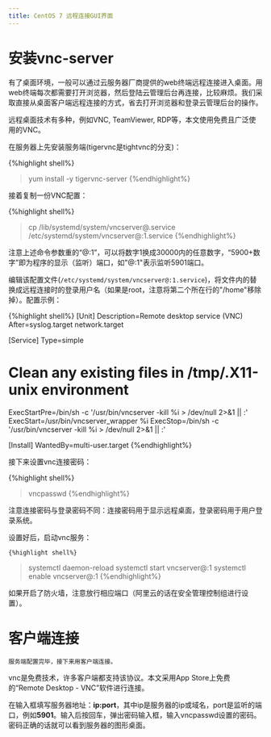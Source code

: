 ```yaml
---
title: CentOS 7 远程连接GUI界面
---
```


# 安装vnc-server
有了桌面环境，一般可以通过云服务器厂商提供的web终端远程连接进入桌面。用web终端每次都需要打开浏览器，然后登陆云管理后台再连接，比较麻烦。我们采取直接从桌面客户端远程连接的方式，省去打开浏览器和登录云管理后台的操作。

远程桌面技术有多种，例如VNC, TeamViewer, RDP等，本文使用免费且广泛使用的VNC。

在服务器上先安装服务端(tigervnc是tightvnc的分支)：

{%highlight shell%}
> yum install -y tigervnc-server
{%endhighlight%}

接着复制一份VNC配置：

{%highlight shell%}
> cp /lib/systemd/system/vncserver@.service /etc/systemd/system/vncserver@:1.service
{%endhighlight%}

注意上述命令参数重的“@:1”，可以将数字1换成30000内的任意数字，“5900+数字”即为程序的显示（监听）端口，如"@:1"表示监听5901端口。

编辑该配置文件(`/etc/systemd/system/vncserver@:1.service`)，将文件内的<USER>替换成远程连接时的登录用户名（如果是root，注意将第二个<USER>所在行的"/home"移除掉）。配置示例：
	
{%highlight shell%}
[Unit]
Description=Remote desktop service (VNC)
After=syslog.target network.target

[Service]
Type=simple

# Clean any existing files in /tmp/.X11-unix environment
ExecStartPre=/bin/sh -c '/usr/bin/vncserver -kill %i > /dev/null 2>&1 || :'
ExecStart=/usr/bin/vncserver_wrapper <USER> %i
ExecStop=/bin/sh -c '/usr/bin/vncserver -kill %i > /dev/null 2>&1 || :'

[Install]
WantedBy=multi-user.target
{%endhighlight%}
	
接下来设置vnc连接密码：
	
{%highlight shell%}
> vncpasswd
{%endhighlight%}
	
注意连接密码与登录密码不同：连接密码用于显示远程桌面，登录密码用于用户登录系统。

设置好后，启动vnc服务：

	{%highlight shell%}
> systemctl daemon-reload
> systemctl start vncserver@:1
> systemctl enable vncserver@:1
	{%endhighlight%}

如果开启了防火墙，注意放行相应端口（阿里云的话在安全管理控制组进行设置）。

	
# 客户端连接

	服务端配置完毕，接下来用客户端连接。

vnc是免费技术，许多客户端都支持该协议。本文采用App Store上免费的“Remote Desktop - VNC”软件进行连接。

在输入框填写服务器地址：**ip:port**，其中ip是服务器的ip或域名，port是监听的端口，例如**5901**。输入后按回车，弹出密码输入框，输入vncpasswd设置的密码。密码正确的话就可以看到服务器的图形桌面。
